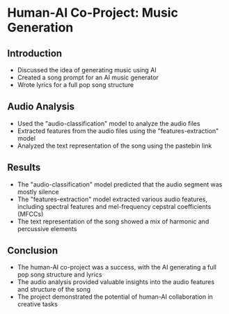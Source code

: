 # Human-AI Co-Project: Music Generation

## Introduction

* Discussed the idea of generating music using AI
* Created a song prompt for an AI music generator
* Wrote lyrics for a full pop song structure

## Audio Analysis

* Used the "audio-classification" model to analyze the audio files
* Extracted features from the audio files using the "features-extraction" model
* Analyzed the text representation of the song using the pastebin link

## Results

* The "audio-classification" model predicted that the audio segment was mostly silence
* The "features-extraction" model extracted various audio features, including spectral features and mel-frequency cepstral coefficients (MFCCs)
* The text representation of the song showed a mix of harmonic and percussive elements

## Conclusion

* The human-AI co-project was a success, with the AI generating a full pop song structure and lyrics
* The audio analysis provided valuable insights into the audio features and structure of the song
* The project demonstrated the potential of human-AI collaboration in creative tasks
		
